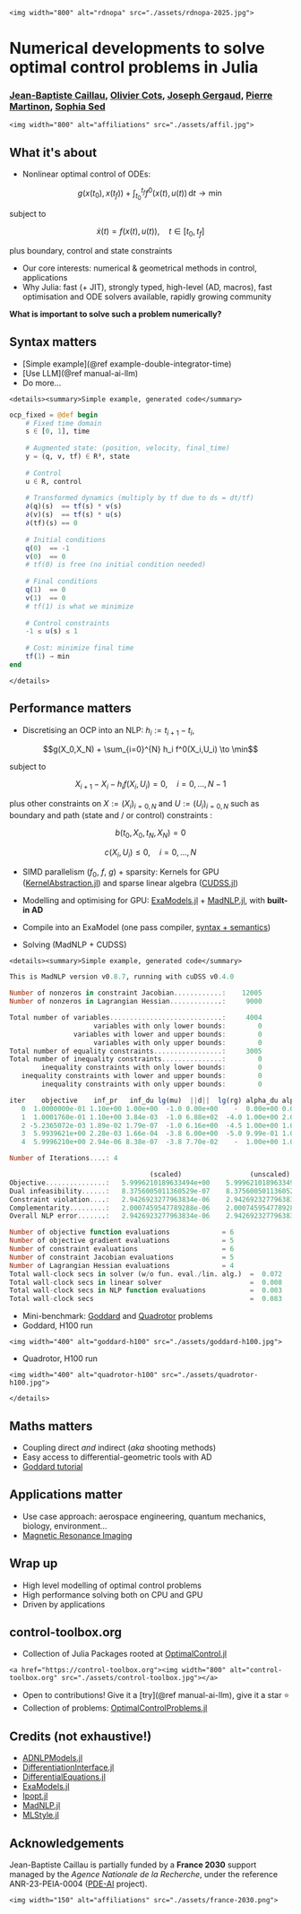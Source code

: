 ```@raw html
<img width="800" alt="rdnopa" src="./assets/rdnopa-2025.jpg">
```

# Numerical developments to solve optimal control problems in Julia

### [Jean-Baptiste Caillau](http://caillau.perso.math.cnrs.fr), [Olivier Cots](https://ocots.github.io), [Joseph Gergaud](https://github.com/joseph-gergaud), [Pierre Martinon](https://github.com/PierreMartinon), [Sophia Sed](https://sed-sam-blog.gitlabpages.inria.fr)

```@raw html
<img width="800" alt="affiliations" src="./assets/affil.jpg">
```

## What it's about

- Nonlinear optimal control of ODEs:

```math
g(x(t_0),x(t_f)) + \int_{t_0}^{t_f} f^0(x(t), u(t))\, \mathrm{d}t \to \min
```

subject to

```math
\dot{x}(t) = f(x(t), u(t)),\quad t \in [t_0, t_f]
```

plus boundary, control and state constraints

- Our core interests: numerical & geometrical methods in control, applications
- Why Julia: fast (+ JIT), strongly typed, high-level (AD, macros), fast optimisation and ODE solvers available, rapidly growing community

**What is important to solve such a problem numerically?**

## Syntax matters

- [Simple example](@ref example-double-integrator-time)
- [Use LLM](@ref manual-ai-llm)
- Do more...

```@raw html
<details><summary>Simple example, generated code</summary>
```

```julia
ocp_fixed = @def begin
    # Fixed time domain
    s ∈ [0, 1], time
    
    # Augmented state: (position, velocity, final_time)
    y = (q, v, tf) ∈ R³, state
    
    # Control
    u ∈ R, control
    
    # Transformed dynamics (multiply by tf due to ds = dt/tf)
    ∂(q)(s)  == tf(s) * v(s)
    ∂(v)(s)  == tf(s) * u(s)
    ∂(tf)(s) == 0
    
    # Initial conditions
    q(0)  == -1
    v(0)  == 0
    # tf(0) is free (no initial condition needed)
    
    # Final conditions
    q(1)  == 0
    v(1)  == 0
    # tf(1) is what we minimize
    
    # Control constraints
    -1 ≤ u(s) ≤ 1
    
    # Cost: minimize final time
    tf(1) → min
end
```

```@raw html
</details>
```

## Performance matters

- Discretising an OCP into an NLP: $h_i := t_{i+1}-t_i$,

```math
g(X_0,X_N) + \sum_{i=0}^{N} h_i f^0(X_i,U_i) \to \min
```

subject to 

```math
X_{i+1} - X_i - h_i f(X_i, U_i) = 0,\quad i = 0,\dots,N-1
```

plus other constraints on $X := (X_i)_{i=0,N}$ and $U := (U_i)_{i=0,N}$ such as boundary and path (state and / or control) constraints :

```math
b(t_0, X_0, t_N, X_N) = 0
```

```math
c(X_i, U_i) \leq 0,\quad i = 0,\dots,N
```

- SIMD parallelism ($f_0$, $f$, $g$) + sparsity: Kernels for GPU ([KernelAbstraction.jl](https://juliagpu.github.io/KernelAbstractions.jl/stable/)) and sparse linear algebra ([CUDSS.jl](https://github.com/exanauts/CUDSS.jl))
- Modelling and optimising for GPU: [ExaModels.jl](https://exanauts.github.io/ExaModels.jl/dev/guide)  + [MadNLP.jl](https://madnlp.github.io/MadNLP.jl), with **built-in AD**
- Compile into an ExaModel (one pass compiler, [syntax + semantics](https://github.com/control-toolbox/CTParser.jl/blob/20c6be5c953587fef10b054a95f9dc8c66b90577/src/onepass.jl#L145))

- Solving (MadNLP + CUDSS)

```@raw html
<details><summary>Simple example, generated code</summary>
```

```julia
This is MadNLP version v0.8.7, running with cuDSS v0.4.0

Number of nonzeros in constraint Jacobian............:    12005
Number of nonzeros in Lagrangian Hessian.............:     9000

Total number of variables............................:     4004
                     variables with only lower bounds:        0
                variables with lower and upper bounds:        0
                     variables with only upper bounds:        0
Total number of equality constraints.................:     3005
Total number of inequality constraints...............:        0
        inequality constraints with only lower bounds:        0
   inequality constraints with lower and upper bounds:        0
        inequality constraints with only upper bounds:        0

iter    objective    inf_pr   inf_du lg(mu)  ||d||  lg(rg) alpha_du alpha_pr  ls
   0  1.0000000e-01 1.10e+00 1.00e+00  -1.0 0.00e+00    -  0.00e+00 0.00e+00   0
   1  1.0001760e-01 1.10e+00 3.84e-03  -1.0 6.88e+02  -4.0 1.00e+00 2.00e-07h  2
   2 -5.2365072e-03 1.89e-02 1.79e-07  -1.0 6.16e+00  -4.5 1.00e+00 1.00e+00h  1
   3  5.9939621e+00 2.28e-03 1.66e-04  -3.8 6.00e+00  -5.0 9.99e-01 1.00e+00h  1
   4  5.9996210e+00 2.94e-06 8.38e-07  -3.8 7.70e-02    -  1.00e+00 1.00e+00h  1

Number of Iterations....: 4

                                   (scaled)                 (unscaled)
Objective...............:   5.9996210189633494e+00    5.9996210189633494e+00
Dual infeasibility......:   8.3756005011360529e-07    8.3756005011360529e-07
Constraint violation....:   2.9426923277963834e-06    2.9426923277963834e-06
Complementarity.........:   2.0007459547789288e-06    2.0007459547789288e-06
Overall NLP error.......:   2.9426923277963834e-06    2.9426923277963834e-06

Number of objective function evaluations             = 6
Number of objective gradient evaluations             = 5
Number of constraint evaluations                     = 6
Number of constraint Jacobian evaluations            = 5
Number of Lagrangian Hessian evaluations             = 4
Total wall-clock secs in solver (w/o fun. eval./lin. alg.)  =  0.072
Total wall-clock secs in linear solver                      =  0.008
Total wall-clock secs in NLP function evaluations           =  0.003
Total wall-clock secs                                       =  0.083
```

- Mini-benchmark: [Goddard](https://control-toolbox.org/Tutorials.jl/stable/tutorial-goddard.html) and [Quadrotor](https://github.com/control-toolbox/CTParser.jl/blob/211042b061be17b3f7fdff41cb53701d30b128db/test/test_onepass_exa.jl#L926) problems
- Goddard, H100 run             
```@raw html
<img width="400" alt="goddard-h100" src="./assets/goddard-h100.jpg">
```
- Quadrotor, H100 run             
```@raw html
<img width="400" alt="quadrotor-h100" src="./assets/quadrotor-h100.jpg">
```

```@raw html
</details>
```
 
## Maths matters

- Coupling direct *and* indirect (*aka* shooting methods)
- Easy access to differential-geometric tools with AD
- [Goddard tutorial](https://control-toolbox.org/Tutorials.jl/stable/tutorial-goddard.html)

## Applications matter

- Use case approach: aerospace engineering, quantum mechanics, biology, environment...
- [Magnetic Resonance Imaging](https://control-toolbox.org/MagneticResonanceImaging.jl/stable/saturation.html)

## Wrap up

- High level modelling of optimal control problems
- High performance solving both on CPU and GPU
- Driven by applications

## control-toolbox.org

- Collection of Julia Packages rooted at [OptimalControl.jl](https://control-toolbox.org/OptimalControl.jl)
```@raw html
<a href="https://control-toolbox.org"><img width="800" alt="control-toolbox.org" src="./assets/control-toolbox.jpg"></a>
```
- Open to contributions! Give it a [try](@ref manual-ai-llm), give it a star ⭐️
- Collection of problems: [OptimalControlProblems.jl](https://control-toolbox.org/OptimalControlProblems.jl/stable/problems_browser.html)

## Credits (not exhaustive!)

- [ADNLPModels.jl](https://jso.dev/ADNLPModels.jl)
- [DifferentiationInterface.jl](https://juliadiff.org/DifferentiationInterface.jl/DifferentiationInterface)
- [DifferentialEquations.jl](https://docs.sciml.ai/DiffEqDocs)
- [ExaModels.jl](https://exanauts.github.io/ExaModels.jl/dev/guide)
- [Ipopt.jl](https://github.com/jump-dev/Ipopt.jl)
- [MadNLP.jl](https://madnlp.github.io/MadNLP.jl)
- [MLStyle.jl](https://thautwarm.github.io/MLStyle.jl)

## Acknowledgements

Jean-Baptiste Caillau is partially funded by a **France 2030** support managed by the *Agence Nationale de la Recherche*, under the reference ANR-23-PEIA-0004 ([PDE-AI](https://pde-ai.math.cnrs.fr) project).

```@raw html
<img width="150" alt="affiliations" src="./assets/france-2030.png">
```